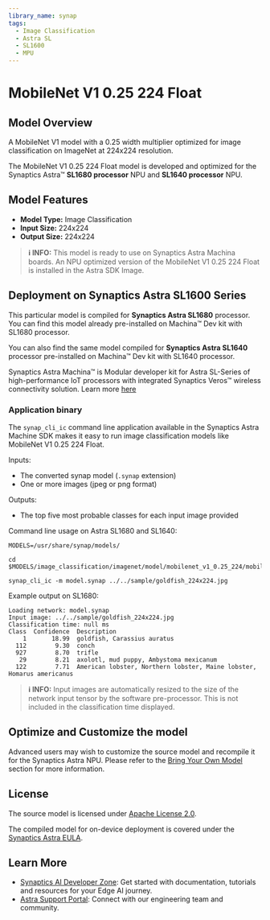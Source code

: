 ```yaml
---
library_name: synap
tags:
  - Image Classification
  - Astra SL
  - SL1600
  - MPU
---
```


  
# MobileNet V1 0.25 224 Float

## Model Overview


A MobileNet V1 model with a 0.25 width multiplier optimized for image classification on ImageNet at 224x224 resolution.


The MobileNet V1 0.25 224 Float model  is developed and optimized for the Synaptics Astra™ **SL1680 processor** NPU and **SL1640 processor** NPU.

## Model Features
- **Model Type:** Image Classification
- **Input Size:** 224x224
- **Output Size:** 224x224

> **ℹ️ INFO:** 
> This model is ready to use on Synaptics Astra Machina boards. An NPU optimized version of the MobileNet V1 0.25 224 Float is installed in the Astra SDK Image.


## Deployment on Synaptics Astra SL1600 Series 

This particular model is compiled for **Synaptics Astra SL1680** processor. You can find this model already pre-installed on Machina™ Dev kit with SL1680 processor. 

You can also find the same model compiled for **Synaptics Astra SL1640** processor pre-installed on Machina™ Dev kit with SL1640 processor.

Synaptics Astra Machina™ is Modular developer kit for Astra SL-Series of high-performance IoT processors with integrated Synaptics Veros™ wireless connectivity solution. Learn more [here](https://www.synaptics.com/products/embedded-processors/astra-machina-foundation-series)

### Application binary

The `synap_cli_ic` command line application available 
in the Synaptics Astra Machine SDK makes it easy to run image classification models like MobileNet V1 0.25 224 Float.

Inputs:

* The converted synap model (`.synap` extension)
* One or more images (jpeg or png format)

Outputs:

* The top five most probable classes for each input image provided

Command line usage on Astra SL1680 and SL1640:

```
MODELS=/usr/share/synap/models/

cd $MODELS/image_classification/imagenet/model/mobilenet_v1_0.25_224/mobilenet_v1_0.25_224_float

synap_cli_ic -m model.synap ../../sample/goldfish_224x224.jpg
```

Example output on SL1680:

```
Loading network: model.synap
Input image: ../../sample/goldfish_224x224.jpg
Classification time: null ms
Class  Confidence  Description
    1       18.99  goldfish, Carassius auratus
  112        9.30  conch
  927        8.70  trifle
   29        8.21  axolotl, mud puppy, Ambystoma mexicanum
  122        7.71  American lobster, Northern lobster, Maine lobster, Homarus americanus
```

> **ℹ️ INFO:**
> Input images are automatically resized to the size of the network input tensor by the software pre-processor. This is not included in the classification time displayed.







## Optimize and Customize the model

Advanced users may wish to customize the source model and recompile it for the Synaptics Astra NPU. 
Please refer to the [Bring Your Own Model](https://developer.synaptics.com/docs/sl/tutorials/bring-your-own-model) section for more information.



## License

The source model is licensed under [Apache License 2.0](https://www.apache.org/licenses/LICENSE-2.0).

The compiled model for on-device deployment is covered under the [Synaptics Astra EULA](https://github.com/synaptics-astra/doc/blob/main/EULA.rst).

## Learn More

- [Synaptics AI Developer Zone](https://developer.synaptics.com?utm_source=hf): Get started with documentation, tutorials and resources for your Edge AI journey.
- [Astra Support Portal](https://synacsm.atlassian.net/servicedesk/customer/portal/543?utm_source=hf): Connect with our engineering team and community.